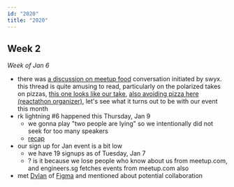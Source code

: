 ```yaml
---
id: "2020"
title: "2020"
---
```


## Week 2

_Week of Jan 6_

- there was [a discussion on meetup food](https://twitter.com/swyx/status/1214272306987589633) conversation initiated by swyx. this thread is quite amusing to read, particularly on the polarized takes on pizzas, [this one looks like our take](https://twitter.com/wgao19/status/1214391587431542786), [also avoiding pizza here (reactathon organizer)](https://twitter.com/Benghamine/status/1214287487389978624), let's see what it turns out to be with our event this month
- rk lightning #6 happened this Thursday, Jan 9
  - we gonna play "two people are lying" so we intentionally did not seek for too many speakers
  - [recap](../events/6.md)
- our sign up for Jan event is a bit low
  - we have 19 signups as of Tuesday, Jan 7
  - ? is it because we lose people who know about us from meetup.com, and engineers.sg fetches events from meetup.com also
- met [Dylan](https://twitter.com/zoink) of [Figma](https://figma.com/) and mentioned about potential collaboration
